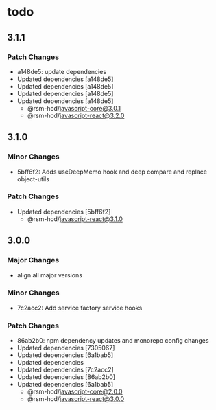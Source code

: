 # todo

## 3.1.1

### Patch Changes

-   a148de5: update dependencies
-   Updated dependencies [a148de5]
-   Updated dependencies [a148de5]
-   Updated dependencies [a148de5]
-   Updated dependencies [a148de5]
    -   @rsm-hcd/javascript-core@3.0.1
    -   @rsm-hcd/javascript-react@3.2.0

## 3.1.0

### Minor Changes

-   5bff6f2: Adds useDeepMemo hook and deep compare and replace object-utils

### Patch Changes

-   Updated dependencies [5bff6f2]
    -   @rsm-hcd/javascript-react@3.1.0

## 3.0.0

### Major Changes

-   align all major versions

### Minor Changes

-   7c2acc2: Add service factory service hooks

### Patch Changes

-   86ab2b0: npm dependency updates and monorepo config changes
-   Updated dependencies [7305067]
-   Updated dependencies [6a1bab5]
-   Updated dependencies
-   Updated dependencies [7c2acc2]
-   Updated dependencies [86ab2b0]
-   Updated dependencies [6a1bab5]
    -   @rsm-hcd/javascript-core@2.0.0
    -   @rsm-hcd/javascript-react@3.0.0
